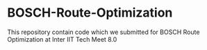 # BOSCH-Route-Optimization
This repository contain code which we submitted for BOSCH Route Optimization at Inter IIT Tech Meet 8.0
